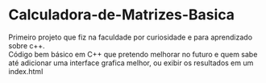 # Calculadora-de-Matrizes-Basica
Primeiro projeto que fiz na faculdade por curiosidade e para aprendizado sobre c++. <br>
Código bem básico em C++ que pretendo melhorar no futuro e quem sabe até adicionar uma interface grafica melhor, ou exibir os resultados em um index.html
